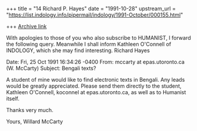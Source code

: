 +++
title = "14 Richard P. Hayes"
date = "1991-10-28"
upstream_url = "https://list.indology.info/pipermail/indology/1991-October/000155.html"

+++
[Archive link](https://list.indology.info/pipermail/indology/1991-October/000155.html)


With apologies to those of you who also subscribe to HUMANIST,
I forward the following query. Meanwhile I shall inform Kathleen
O'Connell of INDOLOGY, which she may find interesting.
Richard Hayes

Date:   Fri, 25 Oct 1991 16:34:26 -0400
From: mccarty at epas.utoronto.ca (W. McCarty)
Subject: Bengali texts?

A student of mine would like to find electronic texts in Bengali. Any
leads would be greatly appreciated. Please send them directly to the
student, Kathleen O'Connell, koconnel at epas.utoronto.ca, as well as to
Humanist itself.

Thanks very much.

Yours, Willard McCarty





